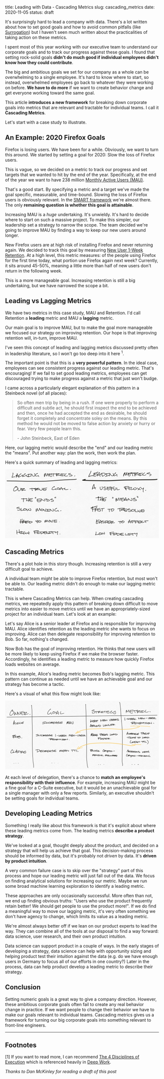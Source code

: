 title: Leading with Data - Cascading Metrics
slug: cascading_metrics
date: 2020-11-05
status: draft

It's surprisingly hard to lead a company with data.
There's a lot written about how to set good goals
and how to avoid common pitfalls (like [Surrogation](/surrogation.html))
but I haven't seen much written about the practicalities
of taking action on these metrics.

I spent most of this year working with our executive team
to understand our corporate goals
and to track our progress against these goals.
I found that setting rock-solid goals **didn't do much good
if individual employees didn't know how they could contribute**.

The big and ambitious goals we set for our company as a whole
can be overwhelming to a single employee.
It's hard to know where to start,
so instead, overwhelmed employees
go back to whatever they were working on before.
**We have to do more** if we want to create behavior change
and get everyone working toward the same goal.

This article **introduces a new framework** for breaking down corporate goals
into metrics that are relevant and tractable for individual teams.
I call it **Cascading Metrics**.

Let's start with a case study to illustrate.

## An Example: 2020 Firefox Goals 

Firefox is losing users. We have been for a while.
Obviously, we want to turn this around.
We started by setting a goal for 2020:
Slow the loss of Firefox users.

This is vague,
so we decided on a metric to track our progress
and set targets that we wanted to hit by the end of the year.
Specifically, at the end of the year we want to have 238 million
[Monthly Active Users (MAU)](https://data.firefox.com/dashboard/user-activity).

That's a good start.
By specifying a metric and a target we've made the goal 
specific, measurable, and time-bound.
Slowing the loss of Firefox users is obviously relevant.
In the [SMART framework](https://en.wikipedia.org/wiki/SMART_criteria)
we're almost there.
The only **remaining question is whether this goal is attainable**.

Increasing MAU is a *huge* undertaking.
It's unwieldy.
It's hard to decide where to start on such a massive project.
To make this simpler, our leadership set a strategy to narrow the scope.
The team decided we're going to improve MAU
by finding a way to keep our new users around longer.

New Firefox users are at high risk of
installing Firefox and never returning again.
We decided to track this goal by measuring 
[New User 1-Week Retention](https://docs.telemetry.mozilla.org/cookbooks/retention.html).
At a high level, this metric measures:
of the people using Firefox for the first time today,
what portion use Firefox again next week?
Currently, it sits around 45-50%,
meaning a little more than half of new users don't return in the following week.

This is a more manageable goal.
Increasing retention is still a big undertaking,
but we have narrowed the scope a bit.

## Leading vs Lagging Metrics

We have two metrics in this case study, MAU and Retention.
I'd call Retention a **leading** metric
and MAU a **lagging** metric.

Our main goal is to improve MAU,
but to make the goal more manageable 
we focused our strategy on improving retention.
Our hope is that improving retention will, in-turn, improve MAU.

I've seen this concept of leading and lagging metrics
discussed pretty often in leadership literature,
so I won't go too deep into it here <sup>1</sup>.

The important point is that this is a **very powerful pattern**.
In the ideal case, 
employees can see consistent progress against our leading metric.
That's encouraging!
If we fail to set good leading metrics,
employees can get discouraged trying to make progress
against a metric that just won't budge.

I came across a particularly elegant explanation of this pattern in 
a Steinbeck novel (of all places):

<!-- 
> In human affairs of danger and delicacy 
> successful conclusion is sharply limited by hurry.
-->
> So often men trip by being in a rush.
> If one were properly to perform a difficult and subtle act,
> he should first inspect the end to be achieved and then,
> once he had accepted the end as desirable,
> he should forget it completely and concentrate soley on the means.
> By this method he would not be moved to false action
> by anxiety or hurry or fear.
> Very few people learn this.
> 
>   \- John Steinbeck, East of Eden
<!-- First paragraph of chapter 21 -->

Here, our lagging metric would describe the "end"
and our leading metric the "means".
Put another way: plan the work, then work the plan.

Here's a quick summary of leading and lagging metrics:

<img src="/images/cascading_metrics_leadvlag.svg">


## Cascading Metrics

There's a plot hole in this story though.
Increasing retention is still a very difficult goal to achieve.
<!--
This reminds me of [Milo](https://en.wikipedia.org/wiki/Milo_of_Croton)
who carried a calf on his back every day until he could lift a bull
4 years later!
The thing is, a 3 month calf already weights ~250#
-->
A individual team *might* be able to improve Firefox retention,
but most won't be able to.
Our leading metric didn't do enough to make our lagging metric tractable.

This is where Cascading Metrics can help.
When creating cascading metrics, we repeatedly apply this pattern of
breaking down difficult to move metrics into easier to move metrics
until we have an appropriately-sized project for an individual team.
Let's look at an example:

Let's say Alice is a senior leader at Firefox 
and is responsible for improving MAU.
Alice identifies retention as the leading metric she wants to focus on improving.
Alice can then delegate responsibility for improving retention to Bob.
So far, nothing's changed.

Now Bob has the goal of improving retention.
He thinks that new users will be more likely to keep using Firefox
if we make the browser faster.
Accordingly, he identifies a leading metric to measure
how quickly Firefox loads websites on average.


In this example, Alice's leading metric becomes Bob's lagging metric.
This pattern can continue as needed until we have an achievable goal
and our strategy has become a tactic.

Here's a visual of what this flow might look like:

<img src="/images/cascading_metrics_example.svg">


At each level of delegation,
there's a chance to **match an employee's responsibility with their influence**.
For example, increasing MAU might be a fine goal for a C-Suite executive,
but it would be an unachievable goal for a single manager with only a few reports.
Similarly, an executive shouldn't be setting goals for individual teams.

## Developing Leading Metrics

Something I really like about this framework is that
it's explicit about where these leading metrics come from.
The leading metrics **describe a product strategy**.

We've looked at a goal, thought deeply about the product,
and decided on a strategy that will help us achieve that goal.
This decision-making process should be informed by data,
but it's probably not *driven* by data.
It's **driven by product intuition**.

A very common failure case is to skip over the "strategy" part of this process
and hope our leading metric will just fall out of the data.
We focus on finding analytical solutions for increasing our metric.
Maybe we run some broad machine learning exploration to identify a leading metric.

These approaches are only occasionally successful.
More often than not, we end up finding obvious truths:
"Users who use the product frequently retain better!
We should get people to use the product more!".
If we do find a meaningful way to move our lagging metric,
it's very often something we don't have agency to change,
which limits its value as a leading metric.

We're almost always better off 
if we lean on our product experts to lead the way.
They can combine all of the tools at our disposal to find a way forward:
data science, user research, and their own product intuition.

Data science can support product in a couple of ways.
In the early stages of developing a strategy,
data science can help with opportunity sizing
and helping product test their intuition against the data
(e.g. do we have enough users in Germany
to focus all of our efforts in one country?)
Later in the process, data can help product
develop a leading metric to describe their strategy.


## Conclusion

Setting numeric goals is a great way to give a company direction.
However, these ambitious corporate goals often
fail to create any real behavior change in practice.
If we want people to change their behavior
we have to make our goals relevant to individual teams.
Cascading metrics gives us a framework for turning our big corporate goals
into something relevant to front-line engineers.

----

## Footnotes

[1] If you want to read more, I can recommend 
[The 4 Disciplines of Execution](https://www.amazon.com/Disciplines-Execution-Achieving-Wildly-Important/dp/1451627068/)
which is referenced heavily in 
[Deep Work](https://www.amazon.com/Deep-Work-Focused-Success-Distracted/dp/1455586692/).

*Thanks to Dan McKinley for reading a draft of this post*
